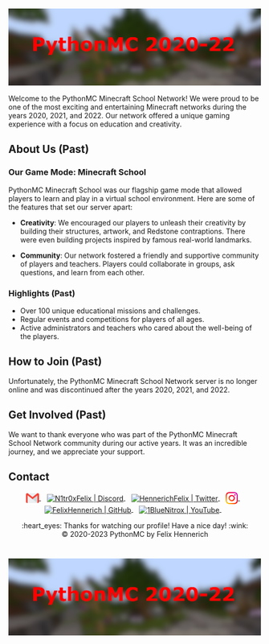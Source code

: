 ![Minecraft School Banner](https://raw.githubusercontent.com/PythonmcDE/.github/main/PythonMCBanner.png)
<br>

Welcome to the PythonMC Minecraft School Network! We were proud to be one of the most exciting and entertaining Minecraft networks during the years 2020, 2021, and 2022. Our network offered a unique gaming experience with a focus on education and creativity.

## About Us (Past)

### Our Game Mode: Minecraft School

PythonMC Minecraft School was our flagship game mode that allowed players to learn and play in a virtual school environment. Here are some of the features that set our server apart:

- **Creativity**: We encouraged our players to unleash their creativity by building their structures, artwork, and Redstone contraptions. There were even building projects inspired by famous real-world landmarks.

- **Community**: Our network fostered a friendly and supportive community of players and teachers. Players could collaborate in groups, ask questions, and learn from each other.

### Highlights (Past)

- Over 100 unique educational missions and challenges.
- Regular events and competitions for players of all ages.
- Active administrators and teachers who cared about the well-being of the players.

## How to Join (Past)

Unfortunately, the PythonMC Minecraft School Network server is no longer online and was discontinued after the years 2020, 2021, and 2022.

## Get Involved (Past)

We want to thank everyone who was part of the PythonMC Minecraft School Network community during our active years. It was an incredible journey, and we appreciate your support.

## Contact

<p align="center">
  <a href="mailto:fehennerich@outlook.de" >
    <img align="center" alt="Felix Hennerich | Gmail" width="26px" src="https://github.com/SatYu26/SatYu26/blob/master/Assets/Gmail.svg" />
  </a> &nbsp;&nbsp;
  
  <a href="https://discord.gg/Qb6BzpAt8V" target="_blank">
    <img align="center" alt="N1tr0xFelix | Discord" width="24px" src="https://raw.githubusercontent.com/rahuldkjain/github-profile-readme-generator/master/src/images/icons/Social/discord.svg" />
  </a> &nbsp;&nbsp;
  
  <a href="https://twitter.com/HennerichFelix" target="_blank">
      <img align="center" alt="HennerichFelix | Twitter" width="24px" src="https://raw.githubusercontent.com/rahuldkjain/github-profile-readme-generator/master/src/images/icons/Social/twitter.svg" />
  </a> &nbsp;&nbsp;
  
  <a href="https://www.instagram.com/felixderkeinennamenkennt/" target="_blank">
    <img align="center" alt="Felixderkeinennamenkennt | Instagram" width="24px" src="https://github.com/SatYu26/SatYu26/blob/master/Assets/Instagram.svg" />
  </a> &nbsp;&nbsp;
  
  <a href="https://github.com/FelixHennerich" target="_blank">
    <img align="center" alt="FelixHennerich | GitHub" width="26px" src="https://upload.wikimedia.org/wikipedia/commons/thumb/a/ae/Github-desktop-logo-symbol.svg/1024px-Github-desktop-logo-symbol.svg.png" />
  </a> &nbsp;&nbsp;

  <a href="https://www.youtube.com/channel/UCKNT0NCikpds9nWKhIQcS3w" target="_blank">
    <img align="center" alt="1BlueNitrox | YouTube" width="26px" src="https://raw.githubusercontent.com/rahuldkjain/github-profile-readme-generator/master/src/images/icons/Social/youtube.svg" />
  </a> &nbsp;&nbsp;
<p> 

<div align="center">
  :heart_eyes: Thanks for watching our profile! Have a nice day! :wink: <br/>
  &copy; 2020-2023 PythonMC by Felix Hennerich
</div>

# 

![Minecraft School Logo](https://raw.githubusercontent.com/PythonmcDE/.github/main/PythonMCBanner.png)
